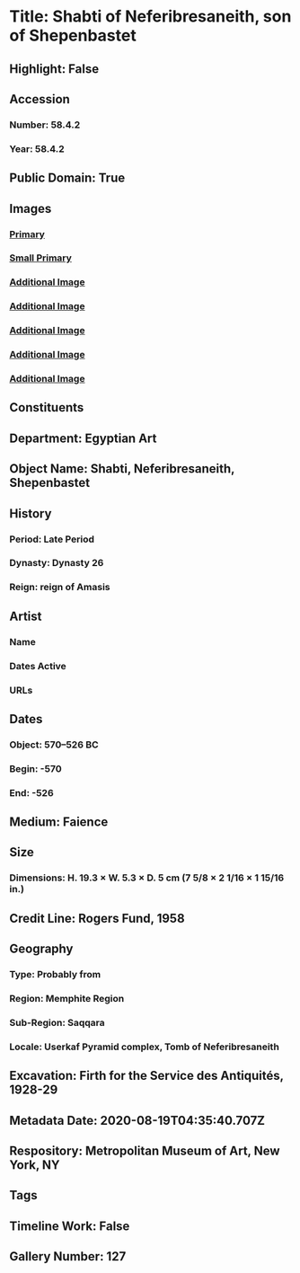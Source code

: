# Title: Shabti of Neferibresaneith, son of Shepenbastet
## Highlight: False
## Accession
### Number: 58.4.2
### Year: 58.4.2
## Public Domain: True
## Images
### [Primary](https://images.metmuseum.org/CRDImages/eg/original/LC-58_4_2_EGDP027613.jpg)
### [Small Primary](https://images.metmuseum.org/CRDImages/eg/web-large/LC-58_4_2_EGDP027613.jpg)
### [Additional Image](https://images.metmuseum.org/CRDImages/eg/original/LC-58_4_2_EGDP027614.jpg)
### [Additional Image](https://images.metmuseum.org/CRDImages/eg/original/LC-58_4_2_EGDP027615.jpg)
### [Additional Image](https://images.metmuseum.org/CRDImages/eg/original/LC-58_4_2_EGDP027616.jpg)
### [Additional Image](https://images.metmuseum.org/CRDImages/eg/original/LC-58_4_2_EGDP027618.jpg)
### [Additional Image](https://images.metmuseum.org/CRDImages/eg/original/LC-58_4_2_EGDP027619.jpg)
## Constituents
## Department: Egyptian Art
## Object Name: Shabti, Neferibresaneith, Shepenbastet
## History
### Period: Late Period
### Dynasty: Dynasty 26
### Reign: reign of Amasis
## Artist
### Name
### Dates Active
### URLs
## Dates
### Object: 570–526 BC
### Begin: -570
### End: -526
## Medium: Faience
## Size
### Dimensions: H. 19.3 × W. 5.3 × D. 5 cm (7 5/8 × 2 1/16 × 1 15/16 in.)
## Credit Line: Rogers Fund, 1958
## Geography
### Type: Probably from
### Region: Memphite Region
### Sub-Region: Saqqara
### Locale: Userkaf Pyramid complex, Tomb of Neferibresaneith
## Excavation: Firth for the Service des Antiquités, 1928-29
## Metadata Date: 2020-08-19T04:35:40.707Z
## Respository: Metropolitan Museum of Art, New York, NY
## Tags
## Timeline Work: False
## Gallery Number: 127